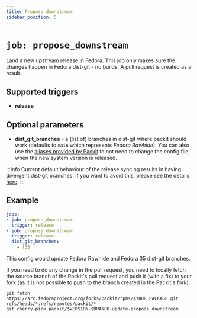 ```yaml
---
title: Propose downstream
sidebar_position: 5
---
```


# `job: propose_downstream`

Land a new upstream release in Fedora. This job only makes sure the changes
happen in Fedora dist-git - no builds. A pull request is created as a result.

## Supported triggers

* **release**

## Optional parameters

* **dist_git_branches** - a (list of) branches in dist-git where packit should work (defaults to `main` which represents _Fedora Rawhide_).
  You can also use the [aliases provided by Packit](/docs/configuration#aliases)
  to not need to change the config file when the new system version is released.

:::info
Current default behaviour of the release syncing results in having divergent dist-git branches. If you want to avoid this,
please see the details [here](/docs/fedora-releases-guide#keeping-dist-git-branches-non-divergent).
:::

## Example

```yaml
jobs:
- job: propose_downstream
  trigger: release
- job: propose_downstream
  trigger: release
  dist_git_branches:
    - f35
```

This config would update Fedora Rawhide and Fedora 35 dist-git branches.

If you need to do any change in the pull request, you need to locally fetch the source branch 
of the Packit's pull request and push it (with a fix) to your fork (as it is not possible to push to the branch 
created in the Packit's fork):


    git fetch https://src.fedoraproject.org/forks/packit/rpms/$YOUR_PACKAGE.git refs/heads/*:refs/remotes/packit/*
    git cherry-pick packit/$VERSION-$BRANCH-update-propose_downstream